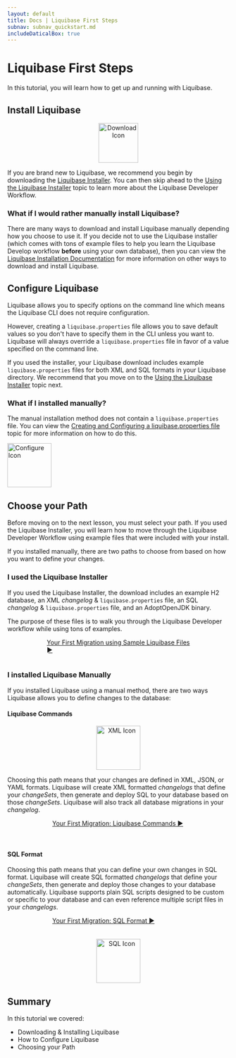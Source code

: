 ```yaml
---
layout: default
title: Docs | Liquibase First Steps 
subnav: subnav_quickstart.md
includeDaticalBox: true
---
```

# Liquibase First Steps
In this tutorial, you will learn how to get up and running with Liquibase.

## Install Liquibase
<div class="tile-container">
  <div class="tile-item" align="center">
    <img src="/images/quickstart/download_icon.png" width="90px" alt="Download Icon">
  </div>

<div class="tile-item" markdown="1">

If you are brand new to Liquibase, we recommend you begin by downloading the <a href="https://download.liquibase.org/download/?frm=n" target="_blank">Liquibase Installer</a>. You can then skip ahead to the <a href="/documentation/workflows/using-the-lb-installer.html">Using the Liquibase Installer</a> topic to learn more about the Liquibase Developer Workflow.

### What if I would rather manually install Liquibase?
There are many ways to download and install Liquibase manually depending how you choose to use it. If you decide not to use the Liquibase installer (which comes with tons of example files to help you learn the Liquibase Develop workflow **before** using your own database), then you can view the [Liquibase Installation Documentation](/documentation/installation/index.html) for more information on other ways to download and install Liquibase.
</div>
</div>

## Configure Liquibase
<div class="tile-container">
<div class="tile-item" markdown="1">

Liquibase allows you to specify options on the command line which means the Liquibase CLI does not require configuration. 

However, creating a `liquibase.properties` file allows you to save default values so you don't have to specify them in the CLI unless you want to. 
Liquibase will always override a `liquibase.properties` file in favor of a value specified on the command line.

If you used the installer, your Liquibase download includes example `liquibase.properties` files for both XML and SQL formats in your Liquibase directory. 
We recommend that you move on to the <a href="/documentation/workflows/using-the-lb-installer.html">Using the Liquibase Installer</a> topic next.

### What if I installed manually?

The manual installation method does not contain a `liquibase.properties` file. You can view the [Creating and Configuring a liquibase.properties file](/documentation/config_properties.html) topic for more information on how to do this.
</div>

<div class="tile-item">
  <img src="/images/quickstart/configure.png" width="100px" alt="Configure Icon">
  </div>
</div>

## Choose your Path
Before moving on to the next lesson, you must select your path. If you used the Liquibase Installer, you will learn how to move through the Liquibase Developer Workflow using example files that were included with your install. 

If you installed manually, there are two paths to choose from based on how you want to define your changes.

### **I used the Liquibase Installer**
If you used the Liquibase Installer, the download includes an example H2 database, an XML *changelog* & `liquibase.properties` file, an SQL *changelog* & `liquibase.properties` file, and an AdoptOpenJDK binary.

The purpose of these files is to walk you through the Liquibase Developer workflow while using tons of examples.

<div class="cta-container" style="margin-left: auto; margin-right: auto; width: 325px; height: 50px">
<div class="cta cta--block"><a href="/documentation/workflows/using-the-lb-installer.html">Your First Migration using Sample Liquibase Files ►</a></div></div>

### **I installed Liquibase Manually**
If you installed Liquibase using a manual method, there are two ways Liquibase allows you to define changes to the database:

#### Liquibase Commands

<div class="tile-container">
  <div class="tile-item" align="center">
    <img src="/images/quickstart/xml-icon.png" width="100px" alt="XML Icon">
  </div>

<div class="tile-item" markdown="1">

Choosing this path means that your changes are defined in XML, JSON, or YAML formats. Liquibase will create XML formatted *changelogs* that define your *changeSets*, then generate and deploy SQL to your database based on those *changeSets*. Liquibase will also track all database migrations in your *changelog*. 

<div class="cta-container" style="margin-left: auto; margin-right: auto; width: 300px; height: 50px">
<div class="cta cta--block"><a href="/get_started/quickstart_lb.html">Your First Migration: Liquibase Commands ►</a></div></div>
</div>
</div>
<div class="tile-container">
<div class="tile-item" markdown="1">

#### SQL Format
Choosing this path means that you can define your own changes in SQL format. Liquibase will create SQL formatted *changelogs* that define your *changeSets*, then generate and deploy those changes to your database automatically. Liquibase supports plain SQL scripts designed to be custom or specific to your database and can even reference multiple script files in your *changelogs*.  
<div class="cta-container" style="margin-left: auto; margin-right: auto; width: 300px; height: 50px">
<div class="cta cta--block"><a href="/get_started/quickstart_sql.html">Your First Migration: SQL Format ►</a>
</div></div></div>

<div class="tile-item" align="center">
    <img src="/images/quickstart/sql-icon.png" width="100px" alt="SQL Icon">
  </div>
</div>

## Summary
In this tutorial we covered:
-   Downloading & Installing Liquibase
-   How to Configure Liquibase
-   Choosing your Path
